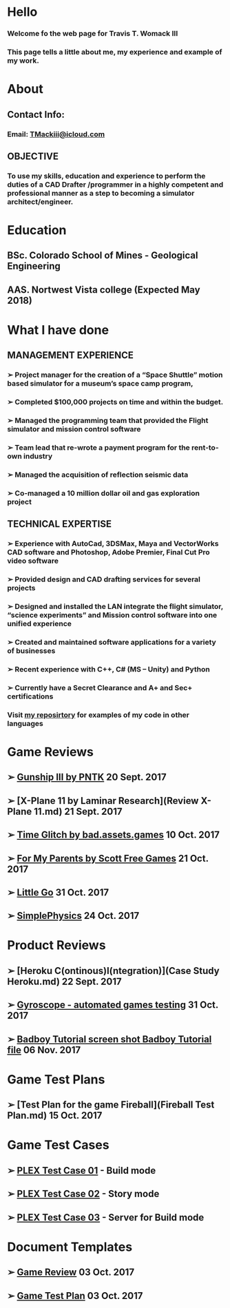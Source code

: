 # Hello
### Welcome fo the web page for Travis T. Womack III
### This page tells a little about me, my experience and example of my work.
# About
## Contact Info:
### Email: TMackiii@icloud.com
## OBJECTIVE
### To use my skills, education and experience to perform the duties of a CAD Drafter /programmer in a highly competent and professional manner as a step to becoming a simulator architect/engineer.
# Education
## BSc. Colorado School of Mines - Geological Engineering
## AAS. Nortwest Vista college (Expected May 2018)
# What I have done
## MANAGEMENT EXPERIENCE
### ➢	Project manager for the creation of a “Space Shuttle” motion based simulator for a museum’s space camp program, 
### ➢	Completed $100,000 projects on time and within the budget.
### ➢	Managed the programming team that provided the Flight simulator and mission control software
### ➢	Team lead that re-wrote a payment program for the rent-to-own industry
### ➢	Managed the acquisition of reflection seismic data
### ➢	Co-managed a 10 million dollar oil and gas exploration project
## TECHNICAL EXPERTISE
### ➢	Experience with AutoCad, 3DSMax, Maya and VectorWorks CAD software and Photoshop, Adobe Premier, Final Cut Pro video software
### ➢	Provided design and CAD drafting services for several projects
### ➢	Designed and installed the LAN integrate the flight simulator, “science experiments”  and Mission control software into one unified experience 
### ➢	Created and maintained software applications for a variety of businesses
### ➢	Recent experience with C++, C# (MS – Unity) and Python
### ➢	Currently have a Secret Clearance and A+ and Sec+ certifications
### Visit [my reposirtory](Portfolio.md) for examples of my code in other languages
# Game Reviews
## ➢ [Gunship III by PNTK](Review_GunshipIII.md) 20 Sept. 2017
## ➢ [X-Plane 11 by Laminar Research](Review X-Plane 11.md) 21 Sept. 2017
## ➢ [Time Glitch by bad.assets.games](Review_TimeGlitch.md) 10 Oct. 2017
## ➢ [For My Parents by Scott Free Games](Review_For_My_Parents.md) 21 Oct. 2017
## ➢ [Little Go](Review_Little_Go.md) 31 Oct. 2017
## ➢ [SimplePhysics](Review_SimplePhysics.md) 24 Oct. 2017
# Product Reviews
## ➢ [Heroku C(ontinous)I(ntegration)](Case Study Heroku.md) 22 Sept. 2017
## ➢ [Gyroscope - automated games testing](Product_Review_Gyroscope.md) 31 Oct. 2017
## ➢ [Badboy Tutorial screen shot](Womack_Travis_Tutorial.PNG)[ Badboy Tutorial file]() 06 Nov. 2017
# Game Test Plans
## ➢ [Test Plan for the game Fireball](Fireball Test Plan.md) 15 Oct. 2017
# Game Test Cases
## ➢ [PLEX Test Case 01](PLEX_Test_Case_01.md) - Build mode
## ➢ [PLEX Test Case 02](PLEX_Test_Case_02.md) - Story mode
## ➢ [PLEX Test Case 03](PLEX_Test_Case_03.md) - Server for Build mode
# Document Templates
## ➢ [Game Review](Game_Critique_Template.md) 03 Oct. 2017
## ➢ [Game Test Plan](Game_Test_Plan_Template.md) 03 Oct. 2017
